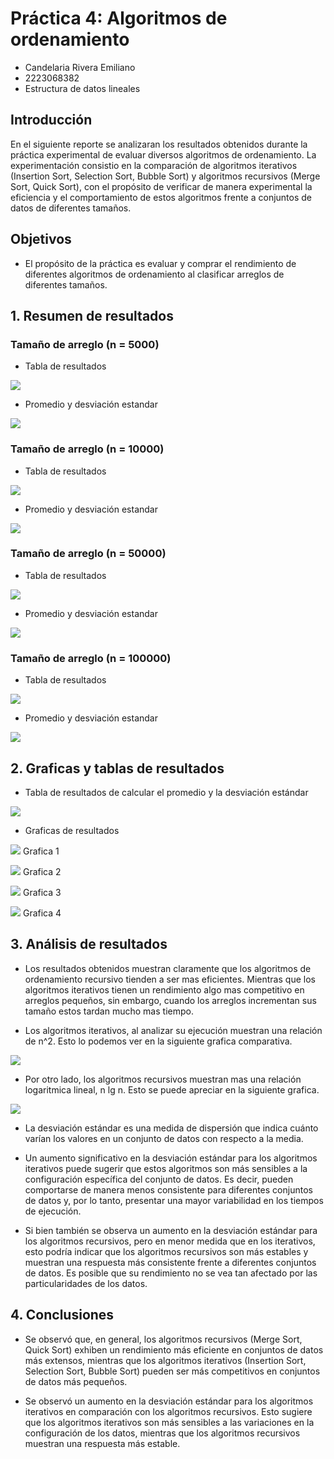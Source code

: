 # Práctica 4: Algoritmos de ordenamiento

- Candelaria Rivera Emiliano 
- 2223068382
- Estructura de datos lineales

## Introducción

En el siguiente reporte se analizaran los resultados obtenidos durante la práctica experimental de evaluar diversos algoritmos de ordenamiento. La experimentación consistio en la comparación de algoritmos iterativos (Insertion Sort, Selection Sort, Bubble Sort) y algoritmos recursivos (Merge Sort, Quick Sort), con el propósito de verificar de manera experimental la eficiencia y el comportamiento de estos algoritmos frente a conjuntos de datos de diferentes tamaños.

## Objetivos

- El propósito de la práctica es evaluar y comprar el rendimiento de diferentes algoritmos de ordenamiento al clasificar arreglos de diferentes tamaños. 

## 1. Resumen de resultados

### Tamaño de arreglo (n = 5000)

- Tabla de resultados

![](https://github.com/AGN-Teaching/practica-4-algoritmos-de-ordenamiento-Cande99/blob/main/imagenes/tabla%205000.jpg)

- Promedio y desviación estandar 

![](https://github.com/AGN-Teaching/practica-4-algoritmos-de-ordenamiento-Cande99/blob/main/imagenes/pyd%205000.jpg)

### Tamaño de arreglo (n = 10000)

- Tabla de resultados

![](https://github.com/AGN-Teaching/practica-4-algoritmos-de-ordenamiento-Cande99/blob/main/imagenes/tabla%2010mil.jpg)

- Promedio y desviación estandar 

![](https://github.com/AGN-Teaching/practica-4-algoritmos-de-ordenamiento-Cande99/blob/main/imagenes/pyd%2010mil.jpg)

### Tamaño de arreglo (n = 50000)

- Tabla de resultados

![](https://github.com/AGN-Teaching/practica-4-algoritmos-de-ordenamiento-Cande99/blob/main/imagenes/tabla%2050mil.jpg)

- Promedio y desviación estandar 

![](https://github.com/AGN-Teaching/practica-4-algoritmos-de-ordenamiento-Cande99/blob/main/imagenes/pyd%2050mil.jpg)

### Tamaño de arreglo (n = 100000)

- Tabla de resultados

![](https://github.com/AGN-Teaching/practica-4-algoritmos-de-ordenamiento-Cande99/blob/main/imagenes/tabla100mil.jpg)

- Promedio y desviación estandar 

![](https://github.com/AGN-Teaching/practica-4-algoritmos-de-ordenamiento-Cande99/blob/main/imagenes/pyd%20100mil.jpg)

## 2. Graficas y tablas de resultados

- Tabla de resultados de calcular el promedio y la desviación estándar

![](https://github.com/AGN-Teaching/practica-4-algoritmos-de-ordenamiento-Cande99/blob/main/imagenes/tablas%20de%20promedio%20y%20d.%20e..jpg)

- Graficas de resultados

![](https://github.com/AGN-Teaching/practica-4-algoritmos-de-ordenamiento-Cande99/blob/main/imagenes/grafica%205k.jpg)
Grafica 1


![](https://github.com/AGN-Teaching/practica-4-algoritmos-de-ordenamiento-Cande99/blob/main/imagenes/grafica%2010k.jpg)
Grafica 2


![](https://github.com/AGN-Teaching/practica-4-algoritmos-de-ordenamiento-Cande99/blob/main/imagenes/grafica%2050k.jpg)
Grafica 3


![](https://github.com/AGN-Teaching/practica-4-algoritmos-de-ordenamiento-Cande99/blob/main/imagenes/grafica%20100k.jpg)
Grafica 4


## 3. Análisis de resultados

- Los resultados obtenidos muestran claramente que los algoritmos de ordenamiento recursivo tienden a ser mas eficientes. Mientras que los algoritmos iterativos tienen un rendimiento algo mas competitivo en arreglos pequeños, sin embargo, cuando los arreglos incrementan sus tamaño estos tardan mucho mas tiempo.

- Los algoritmos iterativos, al analizar su ejecución muestran una relación de n^2. Esto lo podemos ver en la siguiente grafica comparativa. 

![](https://github.com/AGN-Teaching/practica-4-algoritmos-de-ordenamiento-Cande99/blob/main/imagenes/comparativa%201.jpg)

- Por otro lado, los algoritmos recursivos muestran mas una relación logaritmica lineal, n lg n. Esto se puede apreciar en la siguiente grafica.

![](https://github.com/AGN-Teaching/practica-4-algoritmos-de-ordenamiento-Cande99/blob/main/imagenes/comparativa%202.jpg)

- La desviación estándar es una medida de dispersión que indica cuánto varían los valores en un conjunto de datos con respecto a la media.

- Un aumento significativo en la desviación estándar para los algoritmos iterativos puede sugerir que estos algoritmos son más sensibles a la configuración específica del conjunto de datos. Es decir, pueden comportarse de manera menos consistente para diferentes conjuntos de datos y, por lo tanto, presentar una mayor variabilidad en los tiempos de ejecución.

- Si bien también se observa un aumento en la desviación estándar para los algoritmos recursivos, pero en menor medida que en los iterativos, esto podría indicar que los algoritmos recursivos son más estables y muestran una respuesta más consistente frente a diferentes conjuntos de datos. Es posible que su rendimiento no se vea tan afectado por las particularidades de los datos.

## 4. Conclusiones

- Se observó que, en general, los algoritmos recursivos (Merge Sort, Quick Sort) exhiben un rendimiento más eficiente en conjuntos de datos más extensos, mientras que los algoritmos iterativos (Insertion Sort, Selection Sort, Bubble Sort) pueden ser más competitivos en conjuntos de datos más pequeños.

- Se observó un aumento en la desviación estándar para los algoritmos iterativos en comparación con los algoritmos recursivos. Esto sugiere que los algoritmos iterativos son más sensibles a las variaciones en la configuración de los datos, mientras que los algoritmos recursivos muestran una respuesta más estable.

